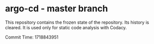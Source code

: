 # argo-cd - master branch

This repository contains the frozen state of the repository.
Its history is cleared. It is used only for static code
analysis with Codacy.

Commit Time: 1718843951